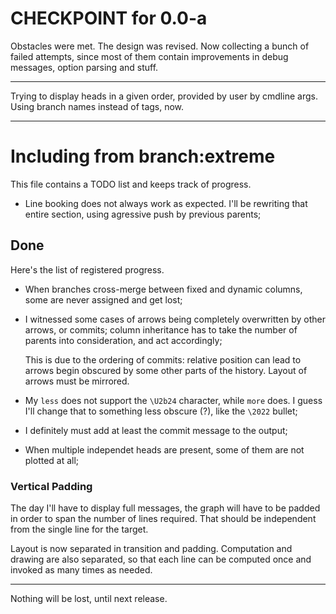 CHECKPOINT for 0.0-a
====================

Obstacles were met. The design was revised. Now collecting a bunch of failed
attempts, since most of them contain improvements in debug messages, option
parsing and stuff.

--------------------------------------------------------------------------------

Trying to display heads in a given order, provided by user by cmdline args.
Using branch names instead of tags, now.

--------------------------------------------------------------------------------

# Including from branch:extreme

This file contains a TODO list and keeps track of progress.

 - Line booking does not always work as expected. I'll be rewriting that entire
   section, using agressive push by previous parents;

## Done

Here's the list of registered progress.

 - When branches cross-merge between fixed and dynamic columns, some are never
   assigned and get lost;

 - I witnessed some cases of arrows being completely overwritten by other
   arrows, or commits; column inheritance has to take the number of parents into
   consideration, and act accordingly;

   This is due to the ordering of commits: relative position can lead to arrows
   begin obscured by some other parts of the history. Layout of arrows must be
   mirrored.

 - My `less` does not support the `\U2b24` character, while `more` does. I guess
   I'll change that to something less obscure (?), like the `\2022` bullet;
 - I definitely must add at least the commit message to the output;
 - When multiple independet heads are present, some of them are not plotted at
   all;

### Vertical Padding

The day I'll have to display full messages, the graph will have to be padded in
order to span the number of lines required. That should be independent from the
single line for the target.

Layout is now separated in transition and padding. Computation and drawing are
also separated, so that each line can be computed once and invoked as many times
as needed.

--------------------------------------------------------------------------------

Nothing will be lost, until next release.
